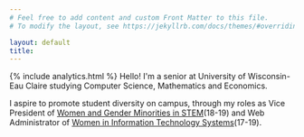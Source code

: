 ```yaml
---
# Feel free to add content and custom Front Matter to this file.
# To modify the layout, see https://jekyllrb.com/docs/themes/#overriding-theme-defaults

layout: default
title: 
---
```

{% include analytics.html %}
Hello! I'm a senior at University of Wisconsin-Eau Claire studying Computer Science, Mathematics and Economics. 

I aspire to promote student diversity on campus, through my roles as Vice President of [Women and Gender Minorities in STEM](https://sites.google.com/view/uwecwistem/)(18-19) and Web Administrator of [Women in Information Technology Systems](https://www.facebook.com/UWECWITS/)(17-19).

